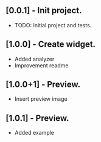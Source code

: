 ## [0.0.1] - Init project.

* TODO: Initial project and tests.

## [1.0.0] - Create widget.

* Added analyzer
* Improvement readme

## [1.0.0+1] - Preview.

* Insert preview image

## [1.0.1] - Preview.

* Added example
